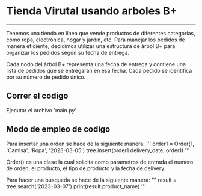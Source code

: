 # Tienda Virutal usando arboles B+
***
Tenemos una tienda en línea que vende productos de diferentes categorías, como ropa, electrónica, hogar y jardín, etc. Para manejar los pedidos de manera eficiente, decidimos utilizar una estructura de árbol B+ para organizar los pedidos según su fecha de entrega.

Cada nodo del árbol B+ representa una fecha de entrega y contiene una lista de pedidos que se entregarán en esa fecha. Cada pedido se identifica por su número de pedido único.

## Correr el codigo

Ejecutar el archivo 'main.py'

## Modo de empleo de codigo

Para insertar una orden se hace de la siguiente manera:
'''
order1 = Order(1, 'Camisa', 'Ropa', '2023-03-05')
tree.insert(order1.delivery_date, order1)
'''

Order() es una clase la cual solicita como parametros de entrada el numero de orden, el producto, el tipo de producto y la fecha de delivery.

Para hacer una busqueda se hace de la siguiente manera:
'''
result = tree.search('2023-03-07')
print(result.product_name)
'''